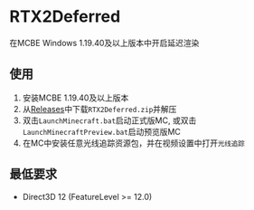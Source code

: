 # RTX2Deferred
在MCBE Windows 1.19.40及以上版本中开启延迟渲染

## 使用
1. 安装MCBE 1.19.40及以上版本
2. 从[Releases](https://github.com/ddf8196/RTX2Deferred/releases/latest)中下载`RTX2Deferred.zip`并解压
3. 双击`LaunchMinecraft.bat`启动正式版MC, 或双击`LaunchMinecraftPreview.bat`启动预览版MC
4. 在MC中安装任意光线追踪资源包，并在视频设置中打开`光线追踪`

## 最低要求
- Direct3D 12 (FeatureLevel >= 12.0)
